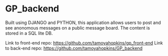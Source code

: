 # GP_backend

Built using DJANGO and PYTHON, this application allows users to post and see anonomous messages on a public message board. The content is stored in a SQL lite DB.

Link to front-end repo: https://github.com/tamoyahopkins/gp_front-end
Link to back-end repo: https://github.com/tamoyahopkins/GP_backend

